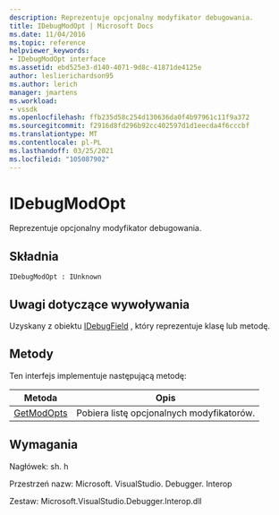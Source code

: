 ```yaml
---
description: Reprezentuje opcjonalny modyfikator debugowania.
title: IDebugModOpt | Microsoft Docs
ms.date: 11/04/2016
ms.topic: reference
helpviewer_keywords:
- IDebugModOpt interface
ms.assetid: ebd525e3-d140-4071-9d8c-41871de4125e
author: leslierichardson95
ms.author: lerich
manager: jmartens
ms.workload:
- vssdk
ms.openlocfilehash: ffb235d58c254d130636da0f4b97961c11f9a372
ms.sourcegitcommit: f2916d8fd296b92cc402597d1d1eecda4f6cccbf
ms.translationtype: MT
ms.contentlocale: pl-PL
ms.lasthandoff: 03/25/2021
ms.locfileid: "105087902"
---
```

# <a name="idebugmodopt"></a>IDebugModOpt
Reprezentuje opcjonalny modyfikator debugowania.

## <a name="syntax"></a>Składnia

```
IDebugModOpt : IUnknown
```

## <a name="notes-for-callers"></a>Uwagi dotyczące wywoływania
 Uzyskany z obiektu [IDebugField](../../../extensibility/debugger/reference/idebugfield.md) , który reprezentuje klasę lub metodę.

## <a name="methods"></a>Metody
 Ten interfejs implementuje następującą metodę:

|Metoda|Opis|
|------------|-----------------|
|[GetModOpts](../../../extensibility/debugger/reference/idebugmodopt-getmodopts.md)|Pobiera listę opcjonalnych modyfikatorów.|

## <a name="requirements"></a>Wymagania
 Nagłówek: sh. h

 Przestrzeń nazw: Microsoft. VisualStudio. Debugger. Interop

 Zestaw: Microsoft.VisualStudio.Debugger.Interop.dll
